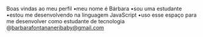 Boas vindas ao meu perfil 
•meu nome é Bárbara 
•sou uma estudante
•estou me desenvolvendo na linguagem JavaScript
•uso esse espaço para me desenvolver como estudante de tecnologia 
@barbarafontananeribaby@gmail.com 

